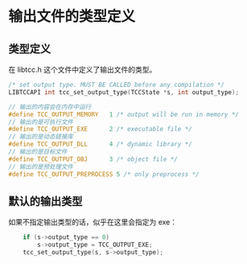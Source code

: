 

# 输出文件的类型定义

## 类型定义

在 libtcc.h 这个文件中定义了输出文件的类型。

```c
/* set output type. MUST BE CALLED before any compilation */
LIBTCCAPI int tcc_set_output_type(TCCState *s, int output_type);

// 输出的内容会在内存中运行
#define TCC_OUTPUT_MEMORY   1 /* output will be run in memory */
// 输出的是可执行文件
#define TCC_OUTPUT_EXE      2 /* executable file */
// 输出的是动态链接库
#define TCC_OUTPUT_DLL      4 /* dynamic library */
// 输出的是目标文件
#define TCC_OUTPUT_OBJ      3 /* object file */
// 输出的是预处理文件
#define TCC_OUTPUT_PREPROCESS 5 /* only preprocess */

```


## 默认的输出类型

如果不指定输出类型的话，似乎在这里会指定为 exe：

```c
    if (s->output_type == 0)
        s->output_type = TCC_OUTPUT_EXE;
    tcc_set_output_type(s, s->output_type);
```



